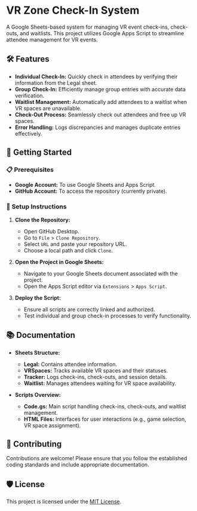 # VR Zone Check-In System

A Google Sheets-based system for managing VR event check-ins, check-outs, and waitlists. This project utilizes Google Apps Script to streamline attendee management for VR events.

## 🛠️ **Features**

- **Individual Check-In:** Quickly check in attendees by verifying their information from the Legal sheet.
- **Group Check-In:** Efficiently manage group entries with accurate data verification.
- **Waitlist Management:** Automatically add attendees to a waitlist when VR spaces are unavailable.
- **Check-Out Process:** Seamlessly check out attendees and free up VR spaces.
- **Error Handling:** Logs discrepancies and manages duplicate entries effectively.

## 🚀 **Getting Started**

### 📋 **Prerequisites**

- **Google Account:** To use Google Sheets and Apps Script.
- **GitHub Account:** To access the repository (currently private).

### 🔧 **Setup Instructions**

1. **Clone the Repository:**
   - Open GitHub Desktop.
   - Go to `File` > `Clone Repository`.
   - Select `URL` and paste your repository URL.
   - Choose a local path and click `Clone`.

2. **Open the Project in Google Sheets:**
   - Navigate to your Google Sheets document associated with the project.
   - Open the Apps Script editor via `Extensions` > `Apps Script`.

3. **Deploy the Script:**
   - Ensure all scripts are correctly linked and authorized.
   - Test individual and group check-in processes to verify functionality.

## 📚 **Documentation**

- **Sheets Structure:**
  - **Legal:** Contains attendee information.
  - **VRSpaces:** Tracks available VR spaces and their statuses.
  - **Tracker:** Logs check-ins, check-outs, and session details.
  - **Waitlist:** Manages attendees waiting for VR space availability.

- **Scripts Overview:**
  - **Code.gs:** Main script handling check-ins, check-outs, and waitlist management.
  - **HTML Files:** Interfaces for user interactions (e.g., game selection, VR space assignment).

## 📝 **Contributing**

Contributions are welcome! Please ensure that you follow the established coding standards and include appropriate documentation.

## 🛡️ **License**

This project is licensed under the [MIT License](LICENSE).
